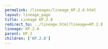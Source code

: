 ```yaml
---
permalink: /lineages/lineage_KP.2.8.html
layout: lineage_page
title: Lineage KP.2.8
redirect_to: ../lineage.html?lineage=KP.2.8
lineage: KP.2.8
parent: KP.2
children: ['KP.2.8']
---
```

